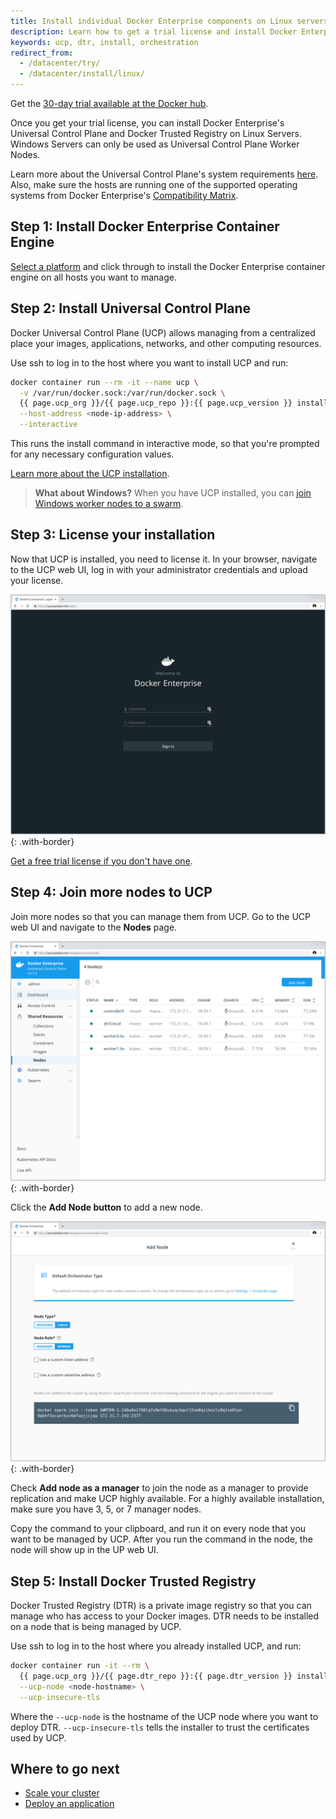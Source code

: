 ```yaml
---
title: Install individual Docker Enterprise components on Linux servers
description: Learn how to get a trial license and install Docker Enterprise.
keywords: ucp, dtr, install, orchestration
redirect_from:
  - /datacenter/try/
  - /datacenter/install/linux/
---
```


Get the [30-day
trial available at the Docker hub](https://hub.docker.com/editions/enterprise/docker-ee-trial/trial).

Once you get your trial license, you can install Docker Enterprise's Universal
Control Plane and Docker Trusted Registry on Linux Servers. Windows Servers
can only be used as Universal Control Plane Worker Nodes.

Learn more about the Universal Control Plane's system requirements
[here](ucp/admin/install/system-requirements.md). Also, make sure the hosts are
running one of the supported operating systems from Docker Enterprise's
[Compatibility Matrix](https://success.docker.com/article/compatibility-matrix).

## Step 1: Install Docker Enterprise Container Engine

[Select a platform](/ee/supported-platforms) and click through to install the
Docker Enterprise container engine on all hosts you want to manage.

## Step 2: Install Universal Control Plane

Docker Universal Control Plane (UCP) allows managing from a centralized place
your images, applications, networks, and other computing resources.

Use ssh to log in to the host where you want to install UCP and run:

```bash
docker container run --rm -it --name ucp \
  -v /var/run/docker.sock:/var/run/docker.sock \
  {{ page.ucp_org }}/{{ page.ucp_repo }}:{{ page.ucp_version }} install \
  --host-address <node-ip-address> \
  --interactive
```

This runs the install command in interactive mode, so that you're prompted
for any necessary configuration values.

[Learn more about the UCP installation](ucp/admin/install/index.md).

>**What about Windows?** When you have UCP installed, you can
[join Windows worker nodes to a swarm](ucp/admin/configure/join-nodes/join-windows-nodes-to-cluster.md).

## Step 3: License your installation

Now that UCP is installed, you need to license it. In your browser, navigate
to the UCP web UI, log in with your administrator credentials and upload your
license.

![UCP login page](images/try-ee-1.png){: .with-border}

[Get a free trial license if you don't have one](https://hub.docker.com/editions/enterprise/docker-ee-trial).

## Step 4: Join more nodes to UCP

Join more nodes so that you can manage them from UCP.
Go to the UCP web UI and navigate to the **Nodes** page.

![Nodes page](images/try-ee-2.png){: .with-border}

Click the **Add Node button** to add a new node.

![Add node page](images/try-ee-3.png){: .with-border}

Check **Add node as a manager** to join the node as a manager
to provide replication and make UCP highly available. For a highly available
installation, make sure you have 3, 5, or 7 manager nodes.

Copy the command to your clipboard, and run it on every node that you want
to be managed by UCP. After you run the command in the node, the node
will show up in the UP web UI.

## Step 5: Install Docker Trusted Registry

Docker Trusted Registry (DTR) is a private image registry so that you can
manage who has access to your Docker images. DTR needs to be installed on
a node that is being managed by UCP.

Use ssh to log in to the host where you already installed UCP, and run:

```bash
docker container run -it --rm \
  {{ page.ucp_org }}/{{ page.dtr_repo }}:{{ page.dtr_version }} install \
  --ucp-node <node-hostname> \
  --ucp-insecure-tls
```

Where the `--ucp-node` is the hostname of the UCP node where you want to deploy
DTR. `--ucp-insecure-tls` tells the installer to trust the certificates used
by UCP.

## Where to go next

* [Scale your cluster](ucp/admin/configure/join-nodes/index.md)
* [Deploy an application](ucp/swarm/index.md)
